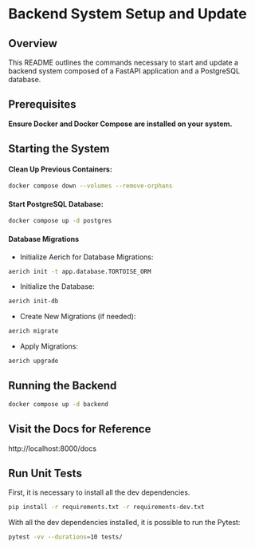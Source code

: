 # Backend System Setup and Update

## Overview

This README outlines the commands necessary to start and update a backend system composed of a FastAPI application and a PostgreSQL database.

## Prerequisites

**Ensure Docker and Docker Compose are installed on your system.**

## Starting the System

#### Clean Up Previous Containers:

```bash
docker compose down --volumes --remove-orphans
```

#### Start PostgreSQL Database:

```bash
docker compose up -d postgres
```

#### Database Migrations

- Initialize Aerich for Database Migrations:

```bash
aerich init -t app.database.TORTOISE_ORM
```

- Initialize the Database:

```bash
aerich init-db
```

- Create New Migrations (if needed):

```bash
aerich migrate
```

- Apply Migrations:

```bash
aerich upgrade
```

## Running the Backend

```bash
docker compose up -d backend
```

## Visit the Docs for Reference

http://localhost:8000/docs


## Run Unit Tests
First, it is necessary to install all the dev dependencies.

```bash
pip install -r requirements.txt -r requirements-dev.txt
```

With all the dev dependencies installed, it is possible to run the Pytest:

```bash
pytest -vv --durations=10 tests/
```
